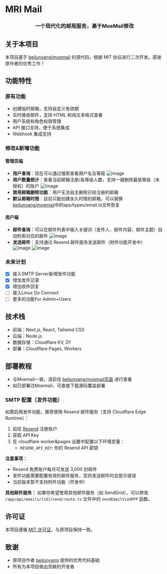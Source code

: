 # MRI Mail

<div align="center">
  <h3>一个现代化的邮局服务，基于MoeMail修改</h3>
</div>

## 关于本项目

本项目基于 [beilunyang/moemail](https://github.com/beilunyang/moemail) 的源代码，根据 MIT 协议进行二次开发。感谢原作者的优秀工作！

## 功能特性

### 原有功能
- 创建临时邮箱，支持自定义有效期
- 实时接收邮件，支持 HTML 和纯文本格式查看
- 用户系统和角色权限管理
- API 接口支持，便于系统集成
- Webhook 集成支持

### 修改&新增功能
#### 管理员端
- **用户查询**：现在可以通过搜索查看用户名及等级
  ![image](https://github.com/user-attachments/assets/f9a8e735-ed76-4a6b-9580-24b3eb4fd135)
- **用户数量统计**：查看当前邮箱注册/各等级人数，支持一键删除最低等级（未授权）的账户
  ![image](https://github.com/user-attachments/assets/570e49d5-dc79-4947-b21e-2b764b415d4c)
- **禁用邮箱删除功能**：用户无法自主删除已经注册的邮箱
- **默认邮箱时限**：目前只能创建永久时限的邮箱，可以替换[beilunyang/moemail](https://github.com/beilunyang/moemail)中的app/types/email.ts文件恢复
#### 用户端
- **邮件查询**：可以在邮件列表中输入关键词（发件人、邮件内容、邮件主题）自动检索对应的邮件
  ![image](https://github.com/user-attachments/assets/7ead0f40-9aaa-456b-943e-bf9fbd637c05)
- **发送邮件**：支持通过 Resend 邮件服务发送邮件（附件功能开发中）
  ![image](https://github.com/user-attachments/assets/a47d1c6c-0b4a-4714-ac24-471b791f4fb0)
  ![image](https://github.com/user-attachments/assets/936c0af0-5556-438b-b111-959a7f512ca5)



### 未来计划
- [x] 接入SMTP Server新增发件功能
- [x] 增加发件记录
- [x] 增加收件回复
- [ ] 接入Linux Do Connect
- [ ] 更多的功能For Admin+Users

## 技术栈

- 前端：Next.js, React, Tailwind CSS
- 后端：Node.js
- 数据存储：Cloudflare KV, D1
- 部署：Cloudflare Pages, Workers

## 部署教程
- 与Moemail一致，请前往 [beilunyang/moemail页面](https://github.com/beilunyang/moemail) 进行查看
- 如已部署过Moemail，可直接下载源码覆盖部署

### SMTP 配置（发件功能）
如需启用发件功能，推荐使用 Resend 邮件服务（支持 Cloudflare Edge Runtime）：

1. 前往 [Resend](https://resend.com) 注册账户
2. 获取 API Key
3. 在 cloudflare worker&pages 设置中配置以下环境变量：
   - `RESEND_API_KEY`: 你的 Resend API 密钥

**注意事项：**
- Resend 免费账户每月可发送 3,000 封邮件
- 发件功能需要配置有效的邮件服务，否则发送邮件时会提示错误
- 当前版本暂不支持附件功能（开发中）

**其他邮件服务：**
如果你希望使用其他邮件服务（如 SendGrid），可以修改 `/app/api/emails/[id]/send/route.ts` 文件中的 `sendEmailViaSMTP` 函数。

## 许可证

本项目遵循 [MIT 许可证](LICENSE)，与原项目保持一致。

## 致谢

- 原项目作者 [beilunyang](https://github.com/beilunyang) 提供的优秀代码基础
- 所有为本项目做出贡献的开发者
